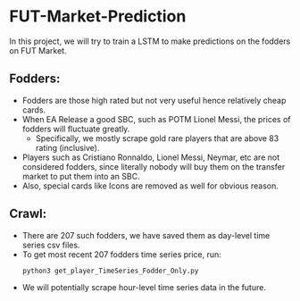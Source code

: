 # FUT-Market-Prediction
In this project, we will try to train a LSTM to make predictions on the fodders on FUT Market.

## Fodders:
* Fodders are those high rated but not very useful hence relatively cheap cards.
* When EA Release a good SBC, such as POTM Lionel Messi, the prices of fodders will fluctuate greatly.
  * Specifically, we mostly scrape gold rare players that are above 83 rating (inclusive).
* Players such as Cristiano Ronnaldo, Lionel Messi, Neymar, etc are not considered fodders, since literally nobody will buy them on the transfer market to put them into an SBC.
* Also, special cards like Icons are removed as well for obvious reason.

## Crawl:
* There are 207 such fodders, we have saved them as day-level time series csv files. 
* To get most recent 207 fodders time series price, run:
  ```sh
  python3 get_player_TimeSeries_Fodder_Only.py
  ```
* We will potentially scrape hour-level time series data in the future.

